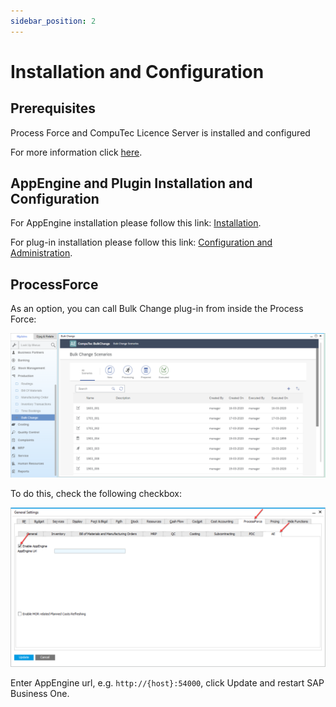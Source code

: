 ```yaml
---
sidebar_position: 2
---
```


# Installation and Configuration

## Prerequisites

Process Force and CompuTec Licence Server is installed and configured

For more information click [here](/docs/processforce/administrator-guide/licensing/license-server/overview/).

## AppEngine and Plugin Installation and Configuration

For AppEngine installation please follow this link: [Installation](../../administrators-guide/installation.md).

For plug-in installation please follow this link: [Configuration and Administration](../../administrators-guide/configuration-and-administration/configuration.md).

## ProcessForce

As an option, you can call Bulk Change plug-in from inside the Process Force:

![Bulk Change Plugin](./media/bulk-changes-of-bom/image2020-3-25-16-40-30.png)

To do this, check the following checkbox:

![Bulk Change](./media/bulk-changes-of-bom/image2020-1-18-8-33-41.png)

Enter AppEngine url, e.g. `http://{host}:54000`, click Update and restart SAP Business One.
